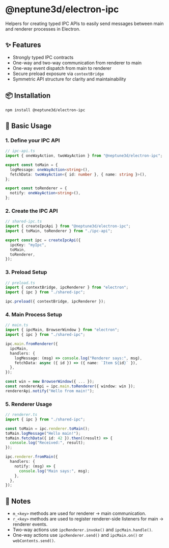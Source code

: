 # @neptune3d/electron-ipc

Helpers for creating typed IPC APIs to easily send messages between main and renderer processes in Electron.

## ✨ Features

- Strongly typed IPC contracts
- One-way and two-way communication from renderer to main
- One-way event dispatch from main to renderer
- Secure preload exposure via `contextBridge`
- Symmetric API structure for clarity and maintainability

## 📦 Installation

```bash
npm install @neptune3d/electron-ipc
```

## 🚀 Basic Usage

### 1. Define your IPC API

```ts
// ipc-api.ts
import { oneWayAction, twoWayAction } from "@neptune3d/electron-ipc";

export const toMain = {
  logMessage: oneWayAction<string>(),
  fetchData: twoWayAction<{ id: number }, { name: string }>(),
};

export const toRenderer = {
  notify: oneWayAction<string>(),
};
```

### 2. Create the IPC API

```ts
// shared-ipc.ts
import { createIpcApi } from "@neptune3d/electron-ipc";
import { toMain, toRenderer } from "./ipc-api";

export const ipc = createIpcApi({
  ipcKey: "myIpc",
  toMain,
  toRenderer,
});
```

### 3. Preload Setup

```ts
// preload.ts
import { contextBridge, ipcRenderer } from "electron";
import { ipc } from "./shared-ipc";

ipc.preload({ contextBridge, ipcRenderer });
```

### 4. Main Process Setup

```ts
// main.ts
import { ipcMain, BrowserWindow } from "electron";
import { ipc } from "./shared-ipc";

ipc.main.fromRenderer({
  ipcMain,
  handlers: {
    logMessage: (msg) => console.log("Renderer says:", msg),
    fetchData: async ({ id }) => ({ name: `Item ${id}` }),
  },
});

const win = new BrowserWindow({ ... });
const rendererApi = ipc.main.toRenderer({ window: win });
rendererApi.notify("Hello from main!");
```

### 5. Renderer Usage

```ts
// renderer.ts
import { ipc } from "./shared-ipc";

const toMain = ipc.renderer.toMain();
toMain.logMessage("Hello main!");
toMain.fetchData({ id: 42 }).then((result) => {
  console.log("Received:", result);
});

ipc.renderer.fromMain({
  handlers: {
    notify: (msg) => {
      console.log("Main says:", msg);
    },
  },
});
```

## 🧠 Notes

- `m_<key>` methods are used for renderer → main communication.
- `r_<key>` methods are used to register renderer-side listeners for main → renderer events.
- Two-way actions use `ipcRenderer.invoke()` and `ipcMain.handle()`.
- One-way actions use `ipcRenderer.send()` and `ipcMain.on()` or `webContents.send()`.
